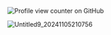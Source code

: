![Profile view counter on GitHub](https://komarev.com/ghpvc/?username=foxy-loupa2)

![Untitled9_20241105210756](https://github.com/user-attachments/assets/613e6d33-6fa1-4ac8-8525-861414ef3a6a)
